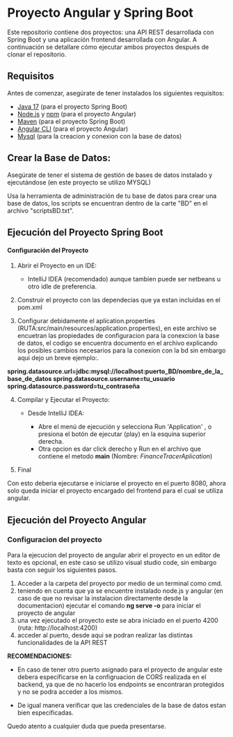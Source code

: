 # Proyecto Angular y Spring Boot

Este repositorio contiene dos proyectos: una API REST desarrollada con Spring Boot y una aplicación frontend desarrollada con Angular. A continuación se detallare cómo ejecutar ambos proyectos después de clonar el repositorio.

## Requisitos

Antes de comenzar, asegúrate de tener instalados los siguientes requisitos:

- [Java 17](https://www.oracle.com/java/technologies/javase-jdk17-downloads.html) (para el proyecto Spring Boot)
- [Node.js](https://nodejs.org/) y [npm](https://www.npmjs.com/) (para el proyecto Angular)
- [Maven](https://maven.apache.org/) (para el proyecto Spring Boot)
- [Angular CLI](https://angular.io/cli) (para el proyecto Angular)
- [Mysql](https://dev.mysql.com/downloads/installer/) (para la creacion y conexion con la base de datos)


## Crear la Base de Datos:

Asegúrate de tener el sistema de gestión de bases de datos instalado y ejecutándose (en este proyecto se utilizo MYSQL)

Usa la herramienta de administración de tu base de datos  para crear una base de datos, los scripts se encuentran dentro de la carte "BD" en el archivo "scriptsBD.txt".

## Ejecución del Proyecto Spring Boot

#### Configuración del Proyecto

1. Abrir el Proyecto en un IDE:
    - IntelliJ IDEA (recomendado) aunque tambien puede ser netbeans u otro idle de preferencia.

2.  Construir el proyecto con las dependecias que ya estan incluidas en el pom.xml

3.  Configurar debidamente el aplication.properties (RUTA:src/main/resources/application.properties), en este archivo se encuetran las propiedades de configuracion para la conexcion la base de datos, el codigo se encuentra documento en el archivo explicando los posibles cambios necesarios para la conexion con la bd sin embargo aqui dejo un breve ejemplo:.

__spring.datasource.url=jdbc:mysql://localhost:puerto_BD/nombre_de_la_base_de_datos
spring.datasource.username=tu_usuario
spring.datasource.password=tu_contraseña__

4. Compilar y Ejecutar el Proyecto:

    - Desde IntelliJ IDEA:

        + Abre el menú de ejecución y selecciona Run 'Application' , o presiona el botón de ejecutar (play) en la esquina superior derecha.
        + Otra opcion es dar click derecho y Run en el archivo que contiene el metodo **main** (Nombre: _FinanceTracerAplication_)

5. Final

Con esto deberia ejecutarse e iniciarse el proyecto en el puerto 8080, ahora solo queda iniciar el proyecto encargado del frontend para el cual se utiliza angular.

## Ejecución del Proyecto Angular

### Configuracion del proyecto

Para la ejecucion del proyecto de angular abrir el proyecto en un editor de texto es opcional, en este caso se utilizo visual studio code, sin embargo basta con seguir los siguientes pasos.

1. Acceder a la carpeta del proyecto por medio de un terminal como cmd.
2. teniendo en cuenta que ya se encuentre instalado node.js y angular (en caso de que no revisar la instalacion directamente desde la documentacion) ejecutar el comando **ng serve -o** para iniciar el proyecto de angular
3. una vez ejecutado el proyecto este se abra iniciado en el puerto 4200 (ruta: http://localhost:4200)
4. acceder al puerto, desde aqui se podran realizar las distintas funcionalidades de la API REST

**RECOMENDACIONES:**

* En caso de tener otro puerto asignado para el proyecto de angular este debera especificarse en la configruacion de CORS realizada en el backend, ya que de no hacerlo los endpoints se encontraran protegidos y no se podra acceder a los mismos.

* De igual manera verificar que las credenciales de la base de datos estan bien especificadas.


Quedo atento a cualquier duda que pueda presentarse.

